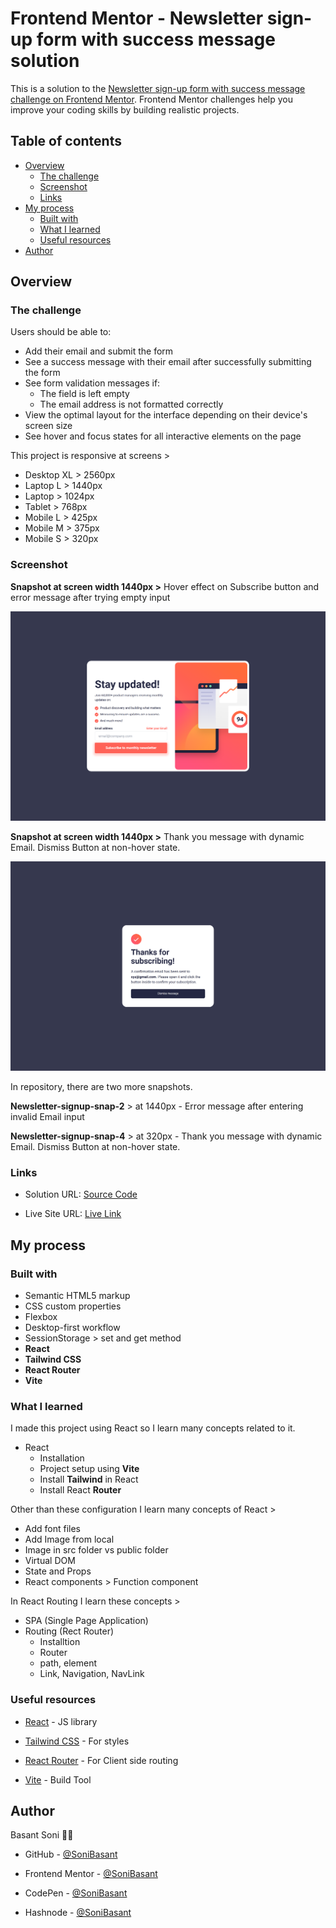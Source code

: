 # Frontend Mentor - Newsletter sign-up form with success message solution

This is a solution to the [Newsletter sign-up form with success message challenge on Frontend Mentor](https://www.frontendmentor.io/challenges/newsletter-signup-form-with-success-message-3FC1AZbNrv). Frontend Mentor challenges help you improve your coding skills by building realistic projects.

## Table of contents

- [Overview](#overview)
  - [The challenge](#the-challenge)
  - [Screenshot](#screenshot)
  - [Links](#links)
- [My process](#my-process)
  - [Built with](#built-with)
  - [What I learned](#what-i-learned)
  - [Useful resources](#useful-resources)
- [Author](#author)

## Overview

### The challenge

Users should be able to:

- Add their email and submit the form
- See a success message with their email after successfully submitting the form
- See form validation messages if:
  - The field is left empty
  - The email address is not formatted correctly
- View the optimal layout for the interface depending on their device's screen size
- See hover and focus states for all interactive elements on the page

This project is responsive at screens >

- Desktop XL > 2560px
- Laptop L > 1440px
- Laptop > 1024px
- Tablet > 768px
- Mobile L > 425px
- Mobile M > 375px
- Mobile S > 320px

### Screenshot

**Snapshot at screen width 1440px >** Hover effect on Subscribe button and error message after trying empty input

![](./src/assets/images/Newsletter-signup-snap-1.png)

**Snapshot at screen width 1440px >** Thank you message with dynamic Email. Dismiss Button at non-hover state.

![](./src/assets/images/Newsletter-signup-snap-3.png)

In repository, there are two more snapshots.

**Newsletter-signup-snap-2** > at 1440px - Error message after entering invalid Email input

**Newsletter-signup-snap-4** > at 320px - Thank you message with dynamic Email. Dismiss Button at non-hover state.

### Links

- Solution URL: [Source Code](https://github.com/SoniBasant/Newsletter-signup-with-success-message)

- Live Site URL: [Live Link](https://sonibasant-newsletter-signup.netlify.app/)

## My process

### Built with

- Semantic HTML5 markup
- CSS custom properties
- Flexbox
- Desktop-first workflow
- SessionStorage > set and get method
- **React**
- **Tailwind CSS**
- **React Router**
- **Vite**

### What I learned

I made this project using React so I learn many concepts related to it.

- React
  - Installation
  - Project setup using **Vite**
  - Install **Tailwind** in React
  - Install React **Router**

Other than these configuration I learn many concepts of React >

- Add font files
- Add Image from local
- Image in src folder vs public folder
- Virtual DOM
- State and Props
- React components > Function component

In React Routing I learn these concepts >

- SPA (Single Page Application)
- Routing (Rect Router)
  - Installtion
  - Router
  - path, element
  - Link, Navigation, NavLink

### Useful resources

- [React](https://reactjs.org/) - JS library

- [Tailwind CSS](https://tailwindcss.com/) - For styles
- [React Router](https://reactrouter.com/en/main) - For Client side routing
- [Vite](https://vitejs.dev/) - Build Tool

## Author

Basant Soni 👨‍💻

- GitHub - [@SoniBasant](https://github.com/SoniBasant)

- Frontend Mentor - [@SoniBasant](https://www.frontendmentor.io/profile/SoniBasant)
- CodePen - [@SoniBasant](https://codepen.io/sonibasant)
- Hashnode - [@SoniBasant](https://sonibasant.hashnode.dev/)
